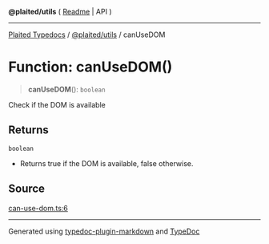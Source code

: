 **@plaited/utils** ( [Readme](../README.md) \| API )

***

[Plaited Typedocs](../../../modules.md) / [@plaited/utils](../modules.md) / canUseDOM

# Function: canUseDOM()

> **canUseDOM**(): `boolean`

Check if the DOM is available

## Returns

`boolean`

- Returns true if the DOM is available, false otherwise.

## Source

[can-use-dom.ts:6](https://github.com/plaited/plaited/blob/95d1a1b/libs/utils/src/can-use-dom.ts#L6)

***

Generated using [typedoc-plugin-markdown](https://www.npmjs.com/package/typedoc-plugin-markdown) and [TypeDoc](https://typedoc.org/)
